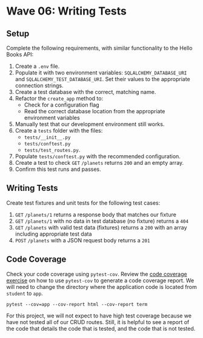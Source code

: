 # Wave 06: Writing Tests

## Setup

Complete the following requirements, with similar functionality to the Hello Books API:

1. Create a `.env` file.
1. Populate it with two environment variables: `SQLALCHEMY_DATABASE_URI` and `SQLALCHEMY_TEST_DATABASE_URI`. Set their values to the appropriate connection strings.
1. Create a test database with the correct, matching name.
1. Refactor the `create_app` method to:
   * Check for a configuration flag
   * Read the correct database location from the appropriate environment variables
1. Manually test that our development environment still works.
1. Create a `tests` folder with the files:
    -  `tests/__init__.py`
    -  `tests/conftest.py`
    -  `tests/test_routes.py`.
1. Populate `tests/conftest.py` with the recommended configuration.
1. Create a test to check `GET` `/planets` returns `200` and an empty array.
1. Confirm this test runs and passes.

## Writing Tests

Create test fixtures and unit tests for the following test cases:

1. `GET` `/planets/1` returns a response body that matches our fixture
1. `GET` `/planets/1` with no data in test database (no fixture) returns a `404`
1. `GET` `/planets` with valid test data (fixtures) returns a `200` with an array including appropriate test data
1. `POST` `/planets` with a JSON request body returns a `201`

## Code Coverage

Check your code coverage using `pytest-cov`. Review the [code coverage exercise](https://github.com/adaGold/code-coverage-exercise) on how to use `pytest-cov` to generate a code coverage report. We will need to change the directory where the application code is located from `student` to `app`.

`pytest --cov=app --cov-report html --cov-report term`

For this project, we will not expect to have high test coverage because we have not tested all of our CRUD routes. Still, it is helpful to see a report of the code that details the code that is tested, and the code that is not tested.
